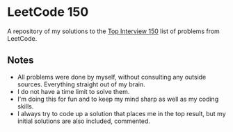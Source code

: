 # LeetCode 150

A repository of my solutions to the [Top Interview 150](https://leetcode.com/studyplan/top-interview-150/) list of problems from LeetCode.

## Notes
- All problems were done by myself, without consulting any outside sources. Everything straight out of my brain.
- I do not have a time limit to solve them.
- I'm doing this for fun and to keep my mind sharp as well as my coding skills.
- I always try to code up a solution that places me in the top result, but my initial solutions are also included, commented.
